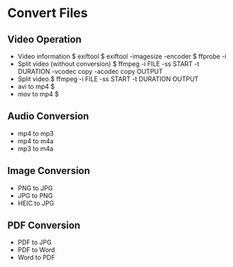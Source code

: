# Convert Files

## Video Operation
- Video information
    $ exiftool <file>
    $ exiftool -imagesize -encoder <file>
    $ ffprobe -i <file>
- Split video (without conversion)
    $ ffmpeg -i FILE -ss START -t DURATION -vcodec copy -acodec copy OUTPUT
- Split video
    $ ffmpeg -i FILE -ss START -t DURATION OUTPUT
- avi to mp4
    $ 
- mov to mp4
    $ 


## Audio Conversion
- mp4 to mp3
- mp4 to m4a
- mp3 to m4a


## Image Conversion
- PNG to JPG
- JPG to PNG
- HEIC to JPG

## PDF Conversion
- PDF to JPG
- PDF to Word
- Word to PDF
